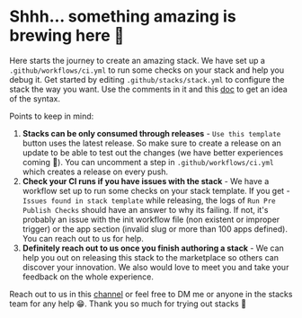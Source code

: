 # Shhh... something amazing is brewing here 🧪
Here starts the journey to create an amazing stack. We have set up a `.github/workflows/ci.yml` to run some checks on your stack and help you debug it. Get started by editing `.github/stacks/stack.yml` to configure the stack the way you want. Use the comments in it and this [doc](https://github.com/github/github-stacks/blob/main/adrs/stack-schema.md) to get an idea of the syntax.

Points to keep in mind:
1. **Stacks can be only consumed through releases** - `Use this template` button uses the latest release. So make sure to create a release on an update to be able to test out the changes (we have better experiences coming 🙏). You can uncomment a step in `.github/workflows/ci.yml` which creates a release on every push.
2. **Check your CI runs if you have issues with the stack** - We have a workflow set up to run some checks on your stack template. If you get - `Issues found in stack template` while releasing, the logs of `Run Pre Publish Checks` should have an answer to why its failing. If not, it's probably an issue with the init workflow file (non existent or improper trigger) or the app section (invalid slug or more than 100 apps defined). You can reach out to us for help.
3. **Definitely reach out to us once you finish authoring a stack** - We can help you out on releasing this stack to the marketplace so others can discover your innovation. We also would love to meet you and take your feedback on the whole experience. 

Reach out to us in this [channel](https://github.slack.com/archives/C02KXRVHTB5) or feel free to DM me or anyone in the stacks team for any help 😁.
Thank you so much for trying out stacks 💖
